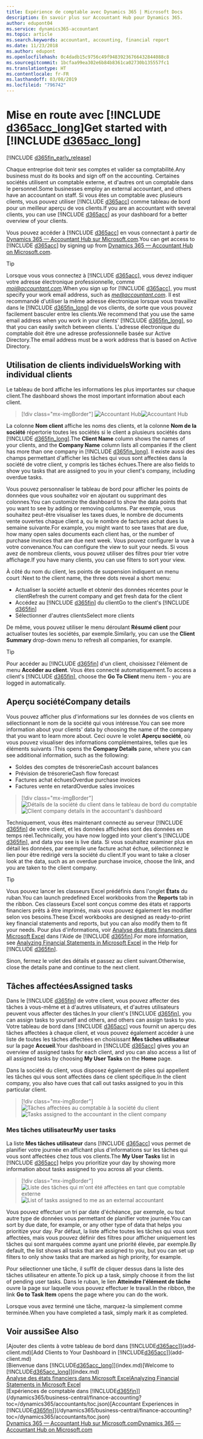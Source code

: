 ```yaml
---
title: Expérience de comptable avec Dynamics 365 | Microsoft Docs
description: En savoir plus sur Accountant Hub pour Dynamics 365.
author: edupont04
ms.service: dynamics365-accountant
ms.topic: article
ms.search.keywords: accountant, accounting, financial report
ms.date: 11/23/2018
ms.author: edupont
ms.openlocfilehash: 0c4dadb15c9756c49f94839236766432844088c8
ms.sourcegitcommit: 1bcfaa99ea302e6b84b8361ca02730b135557fc1
ms.translationtype: HT
ms.contentlocale: fr-FR
ms.lasthandoff: 03/08/2019
ms.locfileid: "796742"
---
```

# <a name="get-started-with-include-d365acclongincludesd365acclongmdmd"></a><span data-ttu-id="b48c1-103">Mise en route avec [!INCLUDE [d365acc_long](includes/d365acc_long_md.md)]</span><span class="sxs-lookup"><span data-stu-id="b48c1-103">Get started with [!INCLUDE [d365acc_long](includes/d365acc_long_md.md)]</span></span>
[!INCLUDE [d365fin_early_release](includes/d365fin_early_release.md.md)]

<span data-ttu-id="b48c1-104">Chaque entreprise doit tenir ses comptes et valider sa comptabilité.</span><span class="sxs-lookup"><span data-stu-id="b48c1-104">Any business must do its books and sign off on the accounting.</span></span> <span data-ttu-id="b48c1-105">Certaines sociétés utilisent un comptable externe, et d'autres ont un comptable dans le personnel.</span><span class="sxs-lookup"><span data-stu-id="b48c1-105">Some businesses employ an external accountant, and others have an accountant on staff.</span></span> <span data-ttu-id="b48c1-106">Si vous êtes un comptable avec plusieurs clients, vous pouvez utiliser [!INCLUDE [d365acc](includes/d365acc_md.md)] comme tableau de bord pour un meilleur aperçu de vos clients.</span><span class="sxs-lookup"><span data-stu-id="b48c1-106">If you are an accountant with several clients, you can use [!INCLUDE [d365acc](includes/d365acc_md.md)] as your dashboard for a better overview of your clients.</span></span>  

<span data-ttu-id="b48c1-107">Vous pouvez accéder à [!INCLUDE [d365acc](includes/d365acc_md.md)] en vous connectant à partir de [Dynamics 365 — Accountant Hub sur Microsoft.com](https://www.microsoft.com/en-us/dynamics365/financial-insights-for-accountants).</span><span class="sxs-lookup"><span data-stu-id="b48c1-107">You can get access to [!INCLUDE [d365acc](includes/d365acc_md.md)] by signing up from [Dynamics 365 — Accountant Hub on Microsoft.com](https://www.microsoft.com/en-us/dynamics365/financial-insights-for-accountants).</span></span>  

> [!TIP]
>  <span data-ttu-id="b48c1-108">Lorsque vous vous connectez à [!INCLUDE [d365acc](includes/d365acc_md.md)], vous devez indiquer votre adresse électronique professionnelle, comme <em>moi@accountant.com</em>.</span><span class="sxs-lookup"><span data-stu-id="b48c1-108">When you sign up for [!INCLUDE [d365acc](includes/d365acc_md.md)], you must specify your work email address, such as <em>me@accountant.com</em>.</span></span> <span data-ttu-id="b48c1-109">Il est recommandé d'utiliser la même adresse électronique lorsque vous travaillez dans le [!INCLUDE [d365fin_long](includes/d365fin_long_md.md)] de vos clients, de sorte que vous pouvez facilement basculer entre les clients.</span><span class="sxs-lookup"><span data-stu-id="b48c1-109">We recommend that you use the same email address when you work in your clients' [!INCLUDE [d365fin_long](includes/d365fin_long_md.md)], so that you can easily switch between clients.</span></span> <span data-ttu-id="b48c1-110">L'adresse électronique du comptable doit être une adresse professionnelle basée sur Active Directory.</span><span class="sxs-lookup"><span data-stu-id="b48c1-110">The email address must be a work address that is based on Active Directory.</span></span>

## <a name="working-with-individual-clients"></a><span data-ttu-id="b48c1-111">Utilisation de clients individuels</span><span class="sxs-lookup"><span data-stu-id="b48c1-111">Working with individual clients</span></span>
<span data-ttu-id="b48c1-112">Le tableau de bord affiche les informations les plus importantes sur chaque client.</span><span class="sxs-lookup"><span data-stu-id="b48c1-112">The dashboard shows the most important information about each client.</span></span>  

> [!div class="mx-imgBorder"]
> <span data-ttu-id="b48c1-113">![Accountant Hub](./media/accountant-get-started/accountant-dashboard.png)</span><span class="sxs-lookup"><span data-stu-id="b48c1-113">![Accountant Hub](./media/accountant-get-started/accountant-dashboard.png)</span></span>

<span data-ttu-id="b48c1-114">La colonne **Nom client** affiche les noms des clients, et la colonne **Nom de la société** répertorie toutes les sociétés si le client a plusieurs sociétés dans [!INCLUDE [d365fin_long](includes/d365fin_long_md.md)].</span><span class="sxs-lookup"><span data-stu-id="b48c1-114">The **Client Name** column shows the names of your clients, and the **Company Name** column lists all companies if the client has more than one company in [!INCLUDE [d365fin_long](includes/d365fin_long_md.md)].</span></span> <span data-ttu-id="b48c1-115">Il existe aussi des champs permettant d'afficher les tâches qui vous sont affectées dans la société de votre client, y compris les tâches échues.</span><span class="sxs-lookup"><span data-stu-id="b48c1-115">There are also fields to show you tasks that are assigned to you in your client's company, including overdue tasks.</span></span>  

<span data-ttu-id="b48c1-116">Vous pouvez personnaliser le tableau de bord pour afficher les points de données que vous souhaitez voir en ajoutant ou supprimant des colonnes.</span><span class="sxs-lookup"><span data-stu-id="b48c1-116">You can customize the dashboard to show the data points that you want to see by adding or removing columns.</span></span> <span data-ttu-id="b48c1-117">Par exemple, vous souhaitez peut-être visualiser les taxes dues, le nombre de documents vente ouvertes chaque client a, ou le nombre de factures achat dues la semaine suivante.</span><span class="sxs-lookup"><span data-stu-id="b48c1-117">For example, you might want to see taxes that are due, how many open sales documents each client has, or the number of purchase invoices that are due next week.</span></span> <span data-ttu-id="b48c1-118">Vous pouvez configurer la vue à votre convenance.</span><span class="sxs-lookup"><span data-stu-id="b48c1-118">You can configure the view to suit your needs.</span></span> <span data-ttu-id="b48c1-119">Si vous avez de nombreux clients, vous pouvez utiliser des filtres pour trier votre affichage.</span><span class="sxs-lookup"><span data-stu-id="b48c1-119">If you have many clients, you can use filters to sort your view.</span></span>  

<span data-ttu-id="b48c1-120">À côté du nom du client, les points de suspension indiquent un menu court :</span><span class="sxs-lookup"><span data-stu-id="b48c1-120">Next to the client name, the three dots reveal a short menu:</span></span>

- <span data-ttu-id="b48c1-121">Actualiser la société actuelle et obtenir des données récentes pour le client</span><span class="sxs-lookup"><span data-stu-id="b48c1-121">Refresh the current company and get fresh data for the client</span></span>  
- <span data-ttu-id="b48c1-122">Accédez au [!INCLUDE [d365fin](includes/d365fin_md.md)] du client</span><span class="sxs-lookup"><span data-stu-id="b48c1-122">Go to the client's [!INCLUDE [d365fin](includes/d365fin_md.md)]</span></span>  
- <span data-ttu-id="b48c1-123">Sélectionner d'autres clients</span><span class="sxs-lookup"><span data-stu-id="b48c1-123">Select more clients</span></span>  

<span data-ttu-id="b48c1-124">De même, vous pouvez utiliser le menu déroulant **Résumé client** pour actualiser toutes les sociétés, par exemple.</span><span class="sxs-lookup"><span data-stu-id="b48c1-124">Similarly, you can use the **Client Summary** drop-down menu to refresh all companies, for example.</span></span>  

> [!TIP]
>  <span data-ttu-id="b48c1-125">Pour accéder au [!INCLUDE [d365fin](includes/d365fin_md.md)] d'un client, choisissez l'élément de menu **Accéder au client**. Vous êtes connecté automatiquement.</span><span class="sxs-lookup"><span data-stu-id="b48c1-125">To access a client's [!INCLUDE [d365fin](includes/d365fin_md.md)], choose the **Go To Client** menu item - you are logged in automatically.</span></span>

## <a name="company-details"></a><span data-ttu-id="b48c1-126">Aperçu société</span><span class="sxs-lookup"><span data-stu-id="b48c1-126">Company details</span></span>
<span data-ttu-id="b48c1-127">Vous pouvez afficher plus d'informations sur les données de vos clients en sélectionnant le nom de la société qui vous intéresse.</span><span class="sxs-lookup"><span data-stu-id="b48c1-127">You can see more information about your clients' data by choosing the name of the company that you want to learn more about.</span></span> <span data-ttu-id="b48c1-128">Ceci ouvre le volet **Aperçu société**, où vous pouvez visualiser des informations complémentaires, telles que les éléments suivants :</span><span class="sxs-lookup"><span data-stu-id="b48c1-128">This opens the **Company Details** pane, where you can see additional information, such as the following:</span></span>  

* <span data-ttu-id="b48c1-129">Soldes des comptes de trésorerie</span><span class="sxs-lookup"><span data-stu-id="b48c1-129">Cash account balances</span></span>  
* <span data-ttu-id="b48c1-130">Prévision de trésorerie</span><span class="sxs-lookup"><span data-stu-id="b48c1-130">Cash flow forecast</span></span>  
* <span data-ttu-id="b48c1-131">Factures achat échues</span><span class="sxs-lookup"><span data-stu-id="b48c1-131">Overdue purchase invoices</span></span>  
* <span data-ttu-id="b48c1-132">Factures vente en retard</span><span class="sxs-lookup"><span data-stu-id="b48c1-132">Overdue sales invoices</span></span>  

> [!div class="mx-imgBorder"]
> <span data-ttu-id="b48c1-133">![Détails de la société du client dans le tableau de bord du comptable](./media/accountant-get-started/accountant-company-details.png)</span><span class="sxs-lookup"><span data-stu-id="b48c1-133">![Client company details in the accountant's dashboard](./media/accountant-get-started/accountant-company-details.png)</span></span>

<span data-ttu-id="b48c1-134">Techniquement, vous êtes maintenant connecté au serveur [!INCLUDE [d365fin](includes/d365fin_md.md)] de votre client, et les données affichées sont des données en temps réel.</span><span class="sxs-lookup"><span data-stu-id="b48c1-134">Technically, you have now logged into your client's [!INCLUDE [d365fin](includes/d365fin_md.md)], and data you see is live data.</span></span> <span data-ttu-id="b48c1-135">Si vous souhaitez examiner plus en détail les données, par exemple une facture achat échue, sélectionnez le lien pour être redirigé vers la société du client.</span><span class="sxs-lookup"><span data-stu-id="b48c1-135">If you want to take a closer look at the data, such as an overdue purchase invoice, choose the link, and you are taken to the client company.</span></span>  

> [!TIP]
> <span data-ttu-id="b48c1-136">Vous pouvez lancer les classeurs Excel prédéfinis dans l'onglet **États** du ruban.</span><span class="sxs-lookup"><span data-stu-id="b48c1-136">You can launch predefined Excel workbooks from the **Reports** tab in the ribbon.</span></span> <span data-ttu-id="b48c1-137">Ces classeurs Excel sont conçus comme des états et rapports financiers prêts à être imprimés, mais vous pouvez également les modifier selon vos besoins.</span><span class="sxs-lookup"><span data-stu-id="b48c1-137">These Excel workbooks are designed as ready-to-print key financial statements and reports, but you can also modify them to fit your needs.</span></span> <span data-ttu-id="b48c1-138">Pour plus d'informations, voir [Analyse des états financiers dans Microsoft Excel](/dynamics365/business-central/finance-analyze-excel?toc=/dynamics365/accountants/toc.json) dans l'Aide de [!INCLUDE [d365fin](includes/d365fin_md.md)].</span><span class="sxs-lookup"><span data-stu-id="b48c1-138">For more information, see [Analyzing Financial Statements in Microsoft Excel](/dynamics365/business-central/finance-analyze-excel?toc=/dynamics365/accountants/toc.json) in the Help for [!INCLUDE [d365fin](includes/d365fin_md.md)].</span></span>  

<span data-ttu-id="b48c1-139">Sinon, fermez le volet des détails et passez au client suivant.</span><span class="sxs-lookup"><span data-stu-id="b48c1-139">Otherwise, close the details pane and continue to the next client.</span></span>  

## <a name="assigned-tasks"></a><span data-ttu-id="b48c1-140">Tâches affectées</span><span class="sxs-lookup"><span data-stu-id="b48c1-140">Assigned tasks</span></span>
<span data-ttu-id="b48c1-141">Dans le [!INCLUDE [d365fin](includes/d365fin_md.md)] de votre client, vous pouvez affecter des tâches à vous-même et à d'autres utilisateurs, et d'autres utilisateurs peuvent vous affecter des tâches.</span><span class="sxs-lookup"><span data-stu-id="b48c1-141">In your client's [!INCLUDE [d365fin](includes/d365fin_md.md)], you can assign tasks to yourself and others, and others can assign tasks to you.</span></span> <span data-ttu-id="b48c1-142">Votre tableau de bord dans [!INCLUDE [d365acc](includes/d365acc_md.md)] vous fournit un aperçu des tâches affectées à chaque client, et vous pouvez également accéder à une liste de toutes les tâches affectées en choisissant **Mes tâches utilisateur** sur la page **Accueil**.</span><span class="sxs-lookup"><span data-stu-id="b48c1-142">Your dashboard in [!INCLUDE [d365acc](includes/d365acc_md.md)] gives you an overview of assigned tasks for each client, and you can also access a list of all assigned tasks by choosing **My User Tasks** on the **Home** page.</span></span>  

<span data-ttu-id="b48c1-143">Dans la société du client, vous disposez également de piles qui appellent les tâches qui vous sont affectées dans ce client spécifique.</span><span class="sxs-lookup"><span data-stu-id="b48c1-143">In the client company, you also have cues that call out tasks assigned to you in this particular client.</span></span>

> [!div class="mx-imgBorder"]
> <span data-ttu-id="b48c1-144">![Tâches affectées au comptable à la société du client](./media/accountant-get-started/accountant-company-details-tasks.png)</span><span class="sxs-lookup"><span data-stu-id="b48c1-144">![Tasks assigned to the accountant in the client company](./media/accountant-get-started/accountant-company-details-tasks.png)</span></span>

### <a name="my-user-tasks"></a><span data-ttu-id="b48c1-145">Mes tâches utilisateur</span><span class="sxs-lookup"><span data-stu-id="b48c1-145">My user tasks</span></span>
<span data-ttu-id="b48c1-146">La liste **Mes tâches utilisateur** dans [!INCLUDE [d365acc](includes/d365acc_md.md)] vous permet de planifier votre journée en affichant plus d'informations sur les tâches qui vous sont affectées chez tous vos clients.</span><span class="sxs-lookup"><span data-stu-id="b48c1-146">The **My User Tasks** list in [!INCLUDE [d365acc](includes/d365acc_md.md)] helps you prioritize your day by showing more information about tasks assigned to you across all your clients.</span></span>  

> [!div class="mx-imgBorder"]
> <span data-ttu-id="b48c1-147">![Liste des tâches qui m'ont été affectées en tant que comptable externe](./media/accountant-get-started/accountant-tasklist.png)</span><span class="sxs-lookup"><span data-stu-id="b48c1-147">![List of tasks assigned to me as an external accountant](./media/accountant-get-started/accountant-tasklist.png)</span></span>

<span data-ttu-id="b48c1-148">Vous pouvez effectuer un tri par date d'échéance, par exemple, ou tout autre type de données vous permettant de planifier votre journée.</span><span class="sxs-lookup"><span data-stu-id="b48c1-148">You can sort by due date, for example, or any other type of data that helps you prioritize your day.</span></span> <span data-ttu-id="b48c1-149">Par défaut, la liste affiche toutes les tâches qui vous sont affectées, mais vous pouvez définir des filtres pour afficher uniquement les tâches qui sont marquées comme ayant une priorité élevée, par exemple.</span><span class="sxs-lookup"><span data-stu-id="b48c1-149">By default, the list shows all tasks that are assigned to you, but you can set up filters to only show tasks that are marked as high priority, for example.</span></span>

<span data-ttu-id="b48c1-150">Pour sélectionner une tâche, il suffit de cliquer dessus dans la liste des tâches utilisateur en attente.</span><span class="sxs-lookup"><span data-stu-id="b48c1-150">To pick up a task, simply choose it from the list of pending user tasks.</span></span> <span data-ttu-id="b48c1-151">Dans le ruban, le lien **Atteindre l'élément de tâche** ouvre la page sur laquelle vous pouvez effectuer le travail.</span><span class="sxs-lookup"><span data-stu-id="b48c1-151">In the ribbon, the link **Go to Task Item** opens the page where you can do the work.</span></span>  

<span data-ttu-id="b48c1-152">Lorsque vous avez terminé une tâche, marquez-la simplement comme terminée.</span><span class="sxs-lookup"><span data-stu-id="b48c1-152">When you have completed a task, simply mark it as completed.</span></span>  

## <a name="see-also"></a><span data-ttu-id="b48c1-153">Voir aussi</span><span class="sxs-lookup"><span data-stu-id="b48c1-153">See Also</span></span>

<span data-ttu-id="b48c1-154">[Ajouter des clients à votre tableau de bord dans [!INCLUDE[d365acc](includes/d365acc_md.md)]](add-client.md)</span><span class="sxs-lookup"><span data-stu-id="b48c1-154">[Add Clients to Your Dashboard in [!INCLUDE[d365acc](includes/d365acc_md.md)]](add-client.md)</span></span>  
<span data-ttu-id="b48c1-155">[Bienvenue dans [!INCLUDE[d365acc_long](includes/d365acc_long_md.md)]](index.md)</span><span class="sxs-lookup"><span data-stu-id="b48c1-155">[Welcome to [!INCLUDE[d365acc_long](includes/d365acc_long_md.md)]](index.md)</span></span>  
[<span data-ttu-id="b48c1-156">Analyse des états financiers dans Microsoft Excel</span><span class="sxs-lookup"><span data-stu-id="b48c1-156">Analyzing Financial Statements in Microsoft Excel</span></span>](/dynamics365/business-central/finance-analyze-excel?toc=/dynamics365/accountants/toc.json)  
<span data-ttu-id="b48c1-157">[Expériences de comptable dans [!INCLUDE[d365fin](includes/d365fin_md.md)]](/dynamics365/business-central/finance-accounting?toc=/dynamics365/accountants/toc.json)</span><span class="sxs-lookup"><span data-stu-id="b48c1-157">[Accountant Experiences in [!INCLUDE[d365fin](includes/d365fin_md.md)]](/dynamics365/business-central/finance-accounting?toc=/dynamics365/accountants/toc.json)</span></span>  
[<span data-ttu-id="b48c1-158">Dynamics 365 — Accountant Hub sur Microsoft.com</span><span class="sxs-lookup"><span data-stu-id="b48c1-158">Dynamics 365 — Accountant Hub on Microsoft.com</span></span>](https://www.microsoft.com/en-us/dynamics365/financial-insights-for-accountants)  
